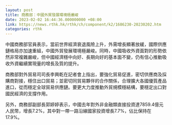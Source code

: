 ```yaml
---
layout: post
title: 商務部：中國外貿發展環境極嚴峻
date: 2023-02-02 16:44:36.000000000 +08:00
link: https://news.rthk.hk/rthk/ch/component/k2/1686230-20230202.htm
categories: rthk
---
```


中國商務部官員表示，當前世界經濟衰退風險上升，外需增長顯著放緩，國際供應鏈格局亦加速重組，中國外貿發展環境極嚴峻。同時，中國吸收外資面對的形勢依然非常複雜嚴峻，但中國經濟穩中向好、長期向好的基本面不變，仍有信心推動吸收外資繼續實現量的增長及質的提升。

商務部對外貿易司司長李興乾在記者會上指出，要強化貿易促進，密切供應商及採購商對接，穩住出口貿易；並密切同貿易夥伴的合作關係，合理擴大各國優質產品進口，從而穩定全球貿易供應鏈。要更大力度推動外貿規模穩結構，要穩定出口對國民經濟的支撐作用。

另外，商務部副部長郭婷婷表示，中國去年對外非金融類直接投資達7859.4億元人民幣，增長7.2%，其中對一帶一路沿線國家投資增長7.7%，佔比保持在17.9%。
